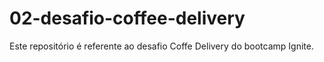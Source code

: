# 02-desafio-coffee-delivery
Este repositório é referente ao desafio Coffe Delivery do bootcamp Ignite.
